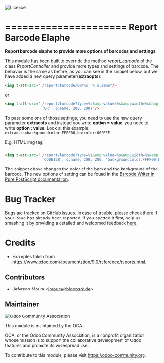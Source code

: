 ![Licence](https://img.shields.io/badge/licence-AGPL--3-blue.svg)

=====================
Report Barcode Elaphe
=====================

__Report barcode elaphe to provide more options of barcodes and settings__

This module has been built to override the method _report_barcode_ of the class _ReportController_ and provide more types and settings of barcode.
The behavior is the same as before, as you can see in the snippet below, but we have added a new query parameter(**extraopts**):
```html
<img t-att-src="'/report/barcode/QR/%s' % o.name"/>
```
or
```html
<img t-att-src="'/report/barcode?type=%s&amp;value=%s&amp;width=%s&amp;height=%s' %
                ('QR', o.name, 200, 200)"/>
```

To pass some one of those settings, you need to use the new query parameter **extraopts** and instead you write **option = value**, you need to write **option : value**. Look at this example:
`
extraopts=backgroundcolor:FFFF00,barcolor:00FFFF
`

E.g, HTML img tag:
```html

<img t-att-src="'/report/barcode?type=%s&amp;value=%s&amp;width=%s&amp;height=%s&amp;extraopts=%s' %
                ('CODE128', o.name, 200, 200, 'backgroundcolor:FFFF00,barcolor:00FFFF')"/>

```
The snippet above changes the color of the bars and the background of the barcode.
The new options of setting can be found in the [Barcode Writer in Pure PostScript documentation](https://github.com/bwipp/postscriptbarcode/wiki).

Bug Tracker
===========

Bugs are tracked on [GitHub Issues](<https://github.com/OCA/reporting-engine/issues>).
In case of trouble, please check there if your issue has already been reported.
If you spotted it first, help us smashing it by providing a detailed and welcomed feedback [here](<https://github.com/OCA/reporting-engine/issues/new?body=module:%20report_barcode_elaphe%0Aversion:%208.0%0A%0A**Steps%20to%20reproduce**%0A-%20...%0A%0A**Current%20behavior**%0A%0A**Expected%20behavior**>).

Credits
=======

* Examples taken from https://www.odoo.com/documentation/9.0/reference/reports.html.

Contributors
------------

* Jeferson Moura \<jmoura@bloopark.de\>

Maintainer
----------

![Odoo Community Association](https://odoo-community.org/logo.png)

This module is maintained by the OCA.

OCA, or the Odoo Community Association, is a nonprofit organization whose mission is to support the collaborative development of Odoo features and promote its widespread use.

To contribute to this module, please visit https://odoo-community.org.
